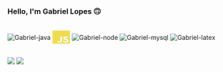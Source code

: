 ### Hello, I'm Gabriel Lopes 🙃

</div>
<div style="display: inline_block"><br>
  <img align="center" alt="Gabriel-java" height="30" width="40" src="https://cdn.jsdelivr.net/gh/devicons/devicon/icons/java/java-original.svg" ">
  <img align="center" alt="Gabriel-Js" height="30" width="40" src="https://raw.githubusercontent.com/devicons/devicon/master/icons/javascript/javascript-plain.svg">
  <img align="center" alt="Gabriel-node" height="30" width="40" src="https://cdn.jsdelivr.net/gh/devicons/devicon/icons/nodejs/nodejs-original.svg" ">
  <img align="center" alt="Gabriel-mysql" height="30" width="40" src="https://cdn.jsdelivr.net/gh/devicons/devicon/icons/mysql/mysql-original.svg" ">
  <img align="center" alt="Gabriel-latex" height="30" width="40" src="https://cdn.jsdelivr.net/gh/devicons/devicon/icons/latex/latex-original.svg" ">
</div>


##

  <a href = "mailto:gabriel96lds@gmail.com"><img src="https://img.shields.io/badge/-Gmail-%23333?style=for-the-badge&logo=gmail&logoColor=white" target="_blank"></a>
  <a href="https://www.linkedin.com/in/gabriel-santos7/" target="_blank"><img src="https://img.shields.io/badge/-LinkedIn-%230077B5?style=for-the-badge&logo=linkedin&logoColor=white" target="_blank"></a> 
